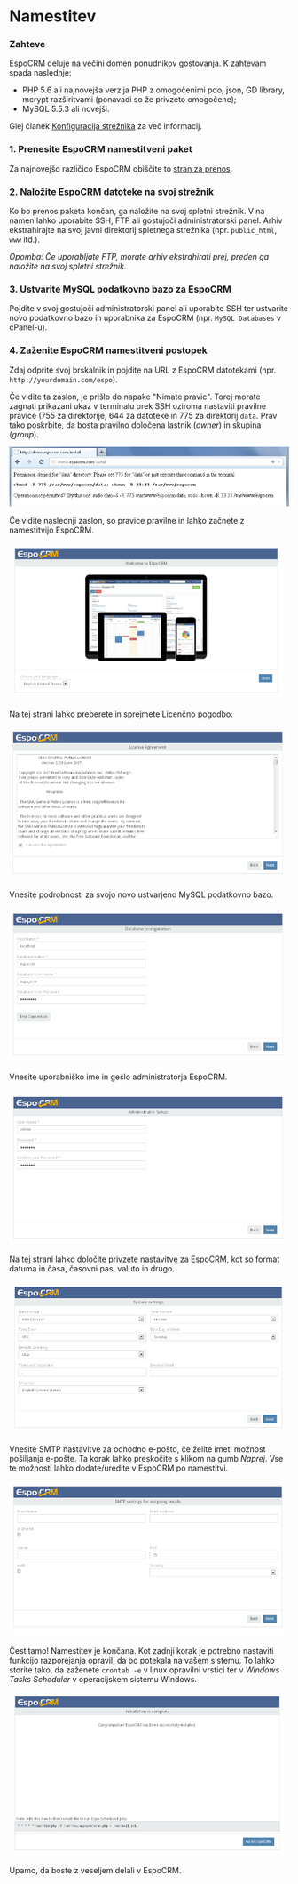 # Namestitev

### Zahteve
EspoCRM deluje na večini domen ponudnikov gostovanja. K zahtevam spada naslednje:

* PHP 5.6 ali najnovejša verzija PHP z omogočenimi pdo, json, GD library, mcrypt razširitvami (ponavadi so že privzeto omogočene);
* MySQL 5.5.3 ali novejši.

Glej članek [Konfiguracija strežnika](server-configuration.md) za več informacij.

### 1. Prenesite EspoCRM namestitveni paket
Za najnovejšo različico EspoCRM obiščite to [stran za prenos](http://www.espocrm.com/download/).

### 2. Naložite EspoCRM datoteke na svoj strežnik

Ko bo prenos paketa končan, ga naložite na svoj spletni strežnik.
V na namen lahko uporabite SSH, FTP ali gostujoči administratorski panel.
Arhiv ekstrahirajte na svoj javni direktorij spletnega strežnika (npr. `public_html`, `www` itd.).

_Opomba: Če uporabljate FTP, morate arhiv ekstrahirati prej, preden ga naložite na svoj spletni strežnik._

### 3. Ustvarite MySQL podatkovno bazo za EspoCRM

Pojdite v svoj gostujoči administratorski panel ali uporabite SSH ter ustvarite novo podatkovno bazo in uporabnika za EspoCRM (npr. `MySQL Databases` v cPanel-u).

### 4. Zaženite EspoCRM namestitveni postopek

Zdaj odprite svoj brskalnik in pojdite na URL z EspoCRM datotekami (npr. `http://yourdomain.com/espo`).

Če vidite ta zaslon, je prišlo do napake "Nimate pravic".
Torej morate zagnati prikazani ukaz v terminalu prek SSH oziroma nastaviti pravilne pravice (755 za direktorije, 644 za datoteke in 775 za direktorij `data`. Prav tako poskrbite, da bosta pravilno določena lastnik (_owner_) in skupina (_group_).

![1](https://raw.githubusercontent.com/espocrm/documentation/master/docs/_static/images/administration/installation/1.png)

Če vidite naslednji zaslon, so pravice pravilne in lahko začnete z namestitvijo EspoCRM.

![2](https://raw.githubusercontent.com/espocrm/documentation/master/docs/_static/images/administration/installation/2.png)

Na tej strani lahko preberete in sprejmete Licenčno pogodbo.

![3](https://raw.githubusercontent.com/espocrm/documentation/master/docs/_static/images/administration/installation/3.png)

Vnesite podrobnosti za svojo novo ustvarjeno MySQL podatkovno bazo.

![4](https://raw.githubusercontent.com/espocrm/documentation/master/docs/_static/images/administration/installation/4.png)

Vnesite uporabniško ime in geslo administratorja EspoCRM.

![5](https://raw.githubusercontent.com/espocrm/documentation/master/docs/_static/images/administration/installation/5.png)

Na tej strani lahko določite privzete nastavitve za EspoCRM, kot so format datuma in časa, časovni pas, valuto in drugo.

![6](https://raw.githubusercontent.com/espocrm/documentation/master/docs/_static/images/administration/installation/6.png)

Vnesite SMTP nastavitve za odhodno e-pošto, če želite imeti možnost pošiljanja e-pošte.
Ta korak lahko preskočite s klikom na gumb _Naprej_.
Vse te možnosti lahko dodate/uredite v EspoCRM po namestitvi.

![7](https://raw.githubusercontent.com/espocrm/documentation/master/docs/_static/images/administration/installation/7.png)

Čestitamo! Namestitev je končana.
Kot zadnji korak je potrebno nastaviti funkcijo razporejanja opravil, da bo potekala na vašem sistemu. To lahko storite tako, da zaženete `crontab -e` v linux opravilni vrstici ter v _Windows Tasks Scheduler_ v operacijskem sistemu Windows.

![8](https://raw.githubusercontent.com/espocrm/documentation/master/docs/_static/images/administration/installation/8.png)

Upamo, da boste z veseljem delali v EspoCRM.

